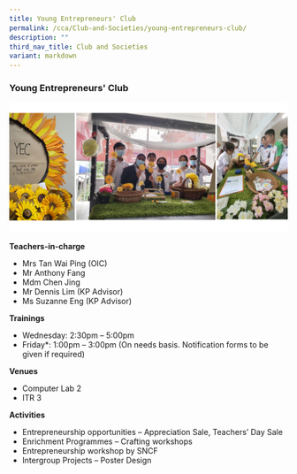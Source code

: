 ```yaml
---
title: Young Entrepreneurs' Club
permalink: /cca/Club-and-Societies/young-entrepreneurs-club/
description: ""
third_nav_title: Club and Societies
variant: markdown
---
```

### Young Entrepreneurs' Club

<img src="/images/yec ymca.jpg" style="width:90%,align:left">


**Teachers-in-charge**

*   Mrs Tan Wai Ping (OIC)
*   Mr Anthony Fang
*   Mdm Chen Jing
*   Mr Dennis Lim (KP Advisor)
*   Ms Suzanne Eng (KP Advisor)

**Trainings**


*   Wednesday: 2:30pm – 5:00pm
*   Friday*: 1:00pm – 3:00pm (On needs basis. Notification forms to be given if required)


**Venues**

*   Computer Lab 2
*   ITR 3


**Activities**

*   Entrepreneurship opportunities – Appreciation Sale, Teachers’ Day Sale
*   Enrichment Programmes – Crafting workshops
*   Entrepreneurship workshop by SNCF
*   Intergroup Projects – Poster Design
